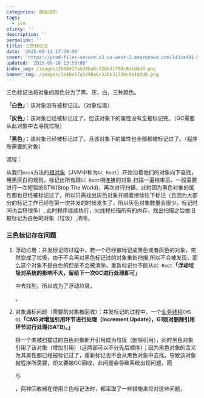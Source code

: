 ```yaml
---
categories: 面经进阶
tags:
  - jvm
sticky: ''
description: ''
permalink: ''
title: 三色标记法
date: '2025-09-14 17:39:00'
cover: 'https://prod-files-secure.s3.us-west-2.amazonaws.com/143cad91-961b-48b0-82dc-78fbb6eb5abe/ccace762-6da6-4fe1-b3ea-81d5b0a46227/118000020_p0.png?X-Amz-Algorithm=AWS4-HMAC-SHA256&X-Amz-Content-Sha256=UNSIGNED-PAYLOAD&X-Amz-Credential=ASIAZI2LB466QJT5V4X6%2F20250920%2Fus-west-2%2Fs3%2Faws4_request&X-Amz-Date=20250920T060048Z&X-Amz-Expires=3600&X-Amz-Security-Token=IQoJb3JpZ2luX2VjEG0aCXVzLXdlc3QtMiJHMEUCIDSDX8Qx0NfGlxRU9l%2FYdnHy6LJgZN5gS%2FkgT6tnDpPeAiEAno5iVC5DJhmjodEMR4tJo%2Bo8OLqdZMJl8ijLpfi61K4qiAQI5v%2F%2F%2F%2F%2F%2F%2F%2F%2F%2FARAAGgw2Mzc0MjMxODM4MDUiDNP92QMvBwKAmzpVsyrcA2kRXNuzINvsERmsmwpZwW1o34vHqjnhv3J5rNbLQsKX%2FPiAGSug3ZZsIWoLcakkh%2B6nxn1SMGevZyvDEELzvvQtQMSkyeBHqk4RMAtPaK1k3dY%2FTikGcQp5wJyXwf3VoR6NUWQbuJwGMYTW2CrLGuup5%2F2YoX6LBHLb9x5rMfmCs%2F5HvURaO3TQlVEr7xUaSEPfmitPT%2FKs5WP3VE4CwQ7eH3MPYDCIcKFgzEki%2Fm2Vz98XJGkxJhH56lI9bJ3kzBe3ARNs6ipRKSbdxrMk0oOpBtx70%2FzE%2F2DrU9WqmfC92N8jVa9CUCL5j6Tpme6BeQOYvpMfZN90y08QopKbd6GgtrOPIfQ5%2BewVieeDDN3MSs7%2FgKvjbp0uu2y99OGHvZLHCxTjOMW3QIGi4zODLu%2Ftkll%2BvOrgOf2o%2FlE9ZRMpYlKRR7Yh1IbiGzs259ihPI5P3w1tnSOnJ33ww%2FxNkkFtlQBtnCgLT%2FirkSF92Qkipv2c7By1e6c7Z6Y64g85irVbYCn2ot4%2Fu6xDjVvPPEDJPNOPTlrbbHpKjRrBLv3cq8Aoti6jAOHYCPrGUP8%2F%2BJNFo5TVjDXftmVEz31YR1fJBGJUmE1Q41EbmVCROpEJQjR%2FNnK5aXnm0DG5MIXouMYGOqUB1Lu1PRXX%2FPXeCEKLV94G7SprnmQBq5lJyy3PAtkGXsaRIfMtfoZhws1LaT9upvKGkj4v5QVVofYPwPq4xPutvtM7rCyZC7TMmJQDGeXVDSrvFHWblHpsnwkjKWNrwXPMKv0YcRAL%2FFZYUTaEjkSWDhO950%2FdeYkAv3fiGVeMWj0g82LqTwtbHX7m6loEeIDVDWw4crQFKLm4%2B%2BGkryCJS%2FsX7Tve&X-Amz-Signature=ec8b9568789ec1e0d978427fd5503da6e823791745ed1dff5ba22c743e532c76&X-Amz-SignedHeaders=host&x-amz-checksum-mode=ENABLED&x-id=GetObject'
updated: '2025-09-16 13:59:00'
index_img: /images/2b48e17a5d9ba8c32bb31700c9a1ddd0.png
banner_img: /images/2b48e17a5d9ba8c32bb31700c9a1ddd0.png
---
```


三色标记法将对象的颜色分为了黑、灰、白，三种颜色。


**「白色」**：该对象没有被标记过。（对象垃圾）


**「灰色」**：该对象已经被标记过了，但该对象下的属性没有全被标记完。（GC需要从此对象中去寻找垃圾）


**「黑色」**：该对象已经被标记过了，且该对象下的属性也全部都被标记过了。（程序所需要的对象）


流程：


从我们`main`方法的[根对象](https://zhida.zhihu.com/search?content_id=183997193&content_type=Article&match_order=1&q=%E6%A0%B9%E5%AF%B9%E8%B1%A1&zhida_source=entity)（JVM中称为`GC Root`）开始沿着他们的对象向下查找，用黑灰白的规则，标记出所有跟`GC Root`相连接的对象,扫描一遍结束后，一般需要进行一次短暂的STW(Stop The World)，再次进行扫描，此时因为黑色对象的属性都也已经被标记过了，所以只需找出灰色对象并顺着继续往下标记（且因为大部分的标记工作已经在第一次并发的时候发生了，所以灰色对象数量会很少，标记时间也会短很多）, 此时程序继续执行，`GC`线程扫描所有的内存，找出扫描之后依旧被标记为白色的对象（垃圾）,清除。


### **三色标记存在问题**

1. 浮动垃圾：并发标记的过程中，若一个已经被标记成黑色或者灰色的对象，突然变成了垃圾，由于不会再对黑色标记过的对象重新扫描,所以不会被发现，那么这个对象不是白色的但是不会被清除，重新标记也不能从`GC Root`**「浮动垃圾对系统的影响不大，留给下一次GC进行处理即可」**

    中去找到，所以成为了浮动垃圾，


    。

2. 对象漏标问题（需要的对象被回收）：并发标记的过程中，一个[业务线程](https://zhida.zhihu.com/search?content_id=183997193&content_type=Article&match_order=1&q=%E4%B8%9A%E5%8A%A1%E7%BA%BF%E7%A8%8B&zhida_source=entity)`CMS G1`**「CMS对增加引用环节进行处理（Increment Update），G1则对删除引用环节进行处理(SATB)。」**

    将一个未被扫描过的白色对象断开引用成为垃圾（删除引用），同时黑色对象引用了该对象（增加引用）（这两部可以不分先后顺序）；因为黑色对象的含义为其属性都已经被标记过了，重新标记也不会从黑色对象中去找，导致该对象被程序所需要，却又要被GC回收，此问题会导致系统出现问题，而


    与


    ，两种回收器在使用三色标记法时，都采取了一些措施来应对这些问题，


